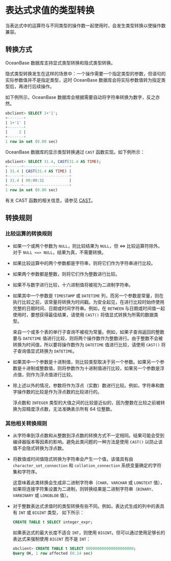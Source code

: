 # 表达式求值的类型转换

当表达式中的运算符与不同类型的操作数一起使用时，会发生类型转换以使操作数兼容。

## 转换方式

OceanBase 数据库支持显式类型转换和隐式类型转换。

隐式类型转换发生在这样的场景中：一个操作需要一个指定类型的参数，但语句的实际参数值并不是指定类型，这时 OceanBase 数据库会将实际参数值转为指定类型后，再进行后续操作。

如下例所示，OceanBase 数据库会根据需要自动将字符串转换为数字，反之亦然。

```sql
obclient> SELECT 1+'1';
+-------+
| 1+'1' |
+-------+
|     2 |
+-------+
1 row in set (0.00 sec)
```

OceanBase 数据库的显示类型转换通过 `CAST` 函数实现。如下例所示：

```sql
obclient> SELECT 31.4, CAST(31.4 AS TIME);
+------+--------------------+
| 31.4 | CAST(31.4 AS TIME) |
+------+--------------------+
| 31.4 | 00:00:31           |
+------+--------------------+
1 row in set (0.00 sec)
```

有关 CAST 函数的相关信息，请参见 [CAST](../../3.functions/2.single-row-functions/3.conversion-functions/1.cast.md)。

## 转换规则

### 比较运算的转换规则

* 如果一个或两个参数为 `NULL`，则比较结果为 `NULL`，但 \<=\> 比较运算符除外。对于 `NULL <=> NULL`，结果为真，不需要转换。

* 如果比较运算中的两个参数都是字符串，则将它们作为字符串进行比较。

* 如果两个参数都是整数，则将它们作为整数进行比较。

* 如果不与数字进行比较，十六进制值将被视为二进制字符串。

* 如果其中一个参数是 `TIMESTAMP` 或 `DATETIME` 列，而另一个参数是常量，则在执行比较之前，该常量将转换为时间戳。为安全起见，在进行比较时始终使用完整的日期时间、日期或时间字符串。例如，在 `BETWEEN` 与日期或时间值一起使用时，要想获得最佳结果，请使用 `CAST()` 将值显式转换为所需的数据类型。

  来自一个或多个表的单行子查询不被视为常量。例如，如果子查询返回的整数要与 `DATETIME` 值进行比较，则将两个操作数作为整数进行。由于整数不会被转换为时间值，所以要将操作数作为 `DATETIME` 值进行比较，请使用 `CAST()` 将子查询值显式转换为 `DATETIME`。
  
* 如果其中一个参数是十进制值，则比较类型取决于另一个参数。如果另一个参数是十进制或整数值，则将参数作为十进制值进行比较，如果另一个参数是浮点值，则作为浮点值进行比较。

* 除上述以外的情况，参数将作为浮点（实数）数进行比较。例如，字符串和数字操作数的比较是作为浮点数的比较进行的。

  浮点数和 `INTEGER` 类型的大值之间的比较是近似的，因为整数在比较之前被转换为双精度浮点数，无法准确表示所有 64 位整数。
  
### 其他相关转换规则

* 从字符串到浮点数和从整数到浮点数的转换方式不一定相同。结果可能会受到编译器版本等因素的影响。避免此类问题的一种方法是使用 `CAST()` 以防止该值不会隐式转换为浮点数。

* 将数值或时间值隐式转换为字符串会产生一个值，该值具有由 `character_set_connection` 和 `collation_connection` 系统变量确定的字符集和字符序。

  这意味着此类转换会生成非二进制字符串（`CHAR`、`VARCHAR` 或 `LONGTEXT` 值），如果将连接字符集设置为二进制，则转换结果是二进制字符串（`BINARY`、`VARBINARY` 或 `LONGBLOB` 值）。
  
* 对于整数表达式求值时的类型转换有些不同。例如，表达式生成的列中的表具有 `INT` 或 `BIGINT` 类型， 如下所示：

  ```sql
  CREATE TABLE t SELECT integer_expr;
  ```

  如果表达式的最大长度不适合 `INT`，则使用 `BIGINT`。但可以通过使用足够长的表达式来强制使用 `BIGINT` 而不是 `INT`：

  ```sql
  obclient> CREATE TABLE t SELECT 000000000000000000000;
  Query OK, 1 row affected (0.14 sec)
  ```
